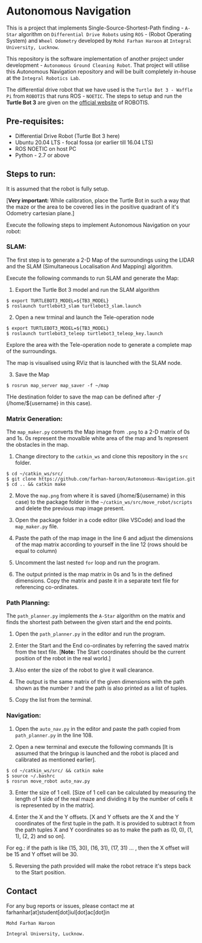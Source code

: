 # Autonomous Navigation 
This is a project that implements Single-Source-Shortest-Path finding - `A-Star` algorithm on `Differential Drive Robots` using `ROS` - (Robot Operating System) and `Wheel Odometry` developed by `Mohd Farhan Haroon` at `Integral University, Lucknow`. 

This repository is the software implementation of another project under development - `Autonomous Ground Cleaning Robot`. That project will utilise this Autonomous Navigation repository and will be built completely in-house at the `Integral Robotics Lab`.

The differential drive robot that we have used is the `Turtle Bot 3 - Waffle Pi` from `ROBOTIS` that runs ROS - `NOETIC`.
The steps to setup and run the **Turtle Bot 3** are given on the [official website](https://emanual.robotis.com/docs/en/platform/turtlebot3/quick-start/) of ROBOTIS.

## Pre-requisites:
* Differential Drive Robot (Turtle Bot 3 here) 
* Ubuntu 20.04 LTS - focal fossa (or earlier till 16.04 LTS)
* ROS NOETIC on host PC
* Python - 2.7 or above

## Steps to run:
It is assumed that the robot is fully setup. 

[**Very important:** While calibration, place the Turtle Bot in such a way that the maze or the area to be covered lies in the positive quadrant of it's Odometry cartesian plane.]

Execute the following steps to implement Autonomous Navigation on your robot:

### SLAM: 
      
The first step is to generate a 2-D Map of the surroundings using the LIDAR and the SLAM (Simultaneous Localisation And Mapping) algorithm.

Execute the following commands to run SLAM and generate the Map:

1. Export the Turtle Bot 3 model and run the SLAM algorithm
```
$ export TURTLEBOT3_MODEL=${TB3_MODEL}
$ roslaunch turtlebot3_slam turtlebot3_slam.launch
```

2. Open a new trminal and launch the Tele-operation node
```
$ export TURTLEBOT3_MODEL=${TB3_MODEL}
$ roslaunch turtlebot3_teleop turtlebot3_teleop_key.launch
```

Explore the area with the Tele-operation node to generate a complete map of the surroundings.

The map is visualised using RViz that is launched with the SLAM node.

3. Save the Map
```
$ rosrun map_server map_saver -f ~/map
```
THe destination folder to save the map can be defined after _-f_ (/home/${username} in this case).

### Matrix Generation:

The `map_maker.py` converts the Map image from `.png` to a 2-D matrix of 0s and 1s. 0s represent the movalble white area of the map and 1s represent the obstacles in the map.

1. Change directory to the `catkin_ws` and clone this repository in the `src` folder.
```
$ cd ~/catkin_ws/src/
$ git clone https://github.com/farhan-haroon/Autonomous-Navigation.git
$ cd .. && catkin make
```

2. Move the `map.png` from where it is saved (/home/${username} in this case) to the package folder in the `~/catkin_ws/src/move_robot/scripts` and delete the previous map image present.

3. Open the package folder in a code editor (like VSCode) and load the `map_maker.py` file.

4. Paste the path of the map image in the line 6 and adjust the dimensions of the map matrix according to yourself in the line 12 (rows should be equal to column)

5. Uncomment the last nested `for` loop and run the program.

6. The output printed is the map matrix in 0s and 1s in the defined dimensions. Copy the matrix and paste it in a separate text file for referencing co-ordinates.

### Path Planning:

The `path_planner.py` implements the `A-Star` algorithm on the matrix and finds the shortest path between the given start and the end points.

1. Open the `path_planner.py` in the editor and run the program.

2. Enter the Start and the End co-ordinates by referring the saved matrix from the text file. [**Note:** The Start coordinates should be the current position of the robot in the real world.]

3. Also enter the size of the robot to give it wall clearance.

4. The output is the same matrix of the given dimensions with the path shown as the number `7` and the path is also printed as a list of tuples.

5. Copy the list from the terminal.

### Navigation:

1. Open the `auto_nav.py` in the editor and paste the path copied from `path_planner.py` in the line 108.

2. Open a new terminal and execute the following commands [It is assumed that the bringup is launched and the robot is placed and calibrated as mentioned earlier].
```
$ cd ~/catkin_ws/src/ && catkin make
$ source ~/.bashrc
$ rosrun move_robot auto_nav.py
```

3. Enter the size of 1 cell. [Size of 1 cell can be calculated by measuring the length of 1 side of the real maze and dividing it by the number of cells it is represented by in the matrix].

4. Enter the X and the Y offsets. [X and Y offsets are the X and the Y coordinates of the first tuple in the path. It is provided to subtract it from the path tuples X and Y coordinates so as to make the path as (0, 0), (1, 1), (2, 2) and so on].

For eg.: if the path is like (15, 30), (16, 31), (17, 31) ... , then the X offset will be 15 and Y offset will be 30.

5. Reversing the path provided will make the robot retrace it's steps back to the Start position.

## Contact 

For any bug reports or issues, please contact me at farhanhar[at]student[dot]iul[dot]ac[dot]in

`Mohd Farhan Haroon`

`Integral University, Lucknow.`
